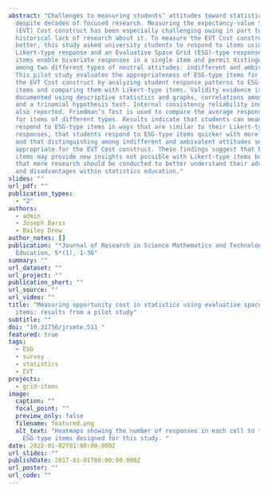 ```yaml
---
abstract: "Challenges to measuring students’ attitudes toward statistics remain
  despite decades of focused research. Measuring the expectancy-value theory
  (EVT) Cost construct has been especially challenging owing in part to the
  historical lack of research about it. To measure the EVT Cost construct
  better, this study asked university students to respond to items using both a
  Likert-type response and an Evaluative Space Grid (ESG)-type response. ESG
  items enable bivariate responses in a single item and permit distinguishing
  among two different types of neutral attitudes: indifferent and ambivalent.
  This pilot study evaluates the appropriateness of ESG-type items for measuring
  the EVT Cost construct by analyzing student response patterns to ESG-type
  items and comparing them with Likert-type items. Validity evidence is
  documented using descriptive statistics and graphs, correlations among items,
  and a trinomial hypothesis test. Internal consistency reliability indices are
  also reported. Friedman’s Test is used to compare the average response times
  for items of different types. Results indicate that students can meaningfully
  respond to ESG-type items in ways that are similar to their Likert-type
  responses, that students respond to ESG-type items quicker with more practice,
  and that distinguishing among indifferent and ambivalent attitudes seems
  appropriate for the EVT Cost construct. These findings suggest that ESG-type
  items may provide new insights not possible with Likert-type items but also
  that more research should be conducted to better understand their advantages
  and disadvantages within statistics education."
slides: ""
url_pdf: ""
publication_types:
  - "2"
authors:
  - admin
  - Joseph Barss
  - Bailey Drew
author_notes: []
publication: "*Journal of Research in Science Mathematics and Technology
  Education, 5*(1), 1-36"
summary: ""
url_dataset: ""
url_project: ""
publication_short: ""
url_source: ""
url_video: ""
title: "Measuring opportunity cost in statistics using evaluative space grid
  items: results from a pilot study"
subtitle: ""
doi: "10.31756/jrsmte.511 "
featured: true
tags:
  - ESG
  - survey
  - statistics
  - EVT
projects:
  - grid-items
image:
  caption: ""
  focal_point: ""
  preview_only: false
  filename: featured.png
  alt_text: "Heatmaps showing the number of responses in each cell to the two
    ESG-type items designed for this study. "
date: 2022-01-02T01:00:00.000Z
url_slides: ""
publishDate: 2017-01-01T00:00:00.000Z
url_poster: ""
url_code: ""
---
```

